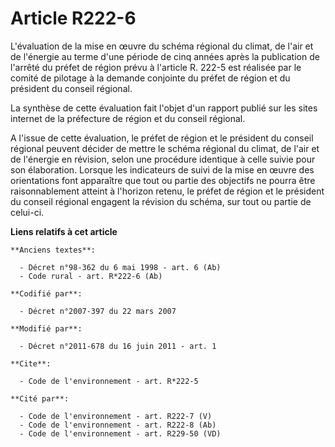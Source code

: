 # Article R222-6

L'évaluation de la mise en œuvre du schéma régional du climat, de l'air et de l'énergie au terme d'une période de cinq années
après la publication de l'arrêté du préfet de région prévu à l'article R. 222-5 est réalisée par le comité de pilotage à la
demande conjointe du préfet de région et du président du conseil régional.

La synthèse de cette évaluation fait l'objet d'un rapport publié sur les sites internet de la préfecture de région et du
conseil régional.

A l'issue de cette évaluation, le préfet de région et le président du conseil régional peuvent décider de mettre le schéma
régional du climat, de l'air et de l'énergie en révision, selon une procédure identique à celle suivie pour son élaboration.
Lorsque les indicateurs de suivi de la mise en œuvre des orientations font apparaître que tout ou partie des objectifs ne
pourra être raisonnablement atteint à l'horizon retenu, le préfet de région et le président du conseil régional engagent la
révision du schéma, sur tout ou partie de celui-ci.

**Liens relatifs à cet article**

	**Anciens textes**:

	  - Décret n°98-362 du 6 mai 1998 - art. 6 (Ab)
	  - Code rural - art. R*222-6 (Ab)

	**Codifié par**:

	  - Décret n°2007-397 du 22 mars 2007

	**Modifié par**:

	  - Décret n°2011-678 du 16 juin 2011 - art. 1

	**Cite**:

	  - Code de l'environnement - art. R*222-5

	**Cité par**:

	  - Code de l'environnement - art. R222-7 (V)
	  - Code de l'environnement - art. R222-8 (Ab)
	  - Code de l'environnement - art. R229-50 (VD)

